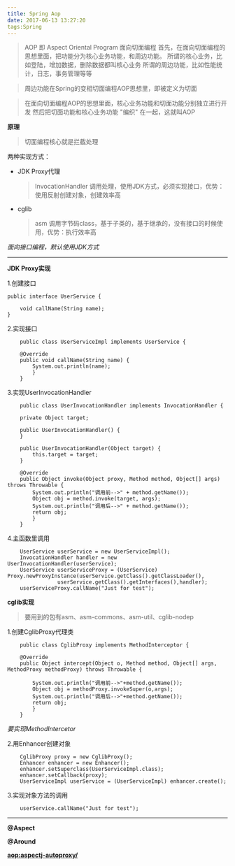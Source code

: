 ```yaml
---
title: Spring Aop
date: 2017-06-13 13:27:20
tags:Spring
---
```


>AOP 即 Aspect Oriental Program 面向切面编程 
首先，在面向切面编程的思想里面，把功能分为核心业务功能，和周边功能。 
所谓的核心业务，比如登陆，增加数据，删除数据都叫核心业务 
所谓的周边功能，比如性能统计，日志，事务管理等等 

>周边功能在Spring的变相切面编程AOP思想里，即被定义为切面 

>在面向切面编程AOP的思想里面，核心业务功能和切面功能分别独立进行开发 
然后把切面功能和核心业务功能 "编织" 在一起，这就叫AOP


**原理**

>切面编程核心就是拦截处理

两种实现方式：

- JDK Proxy代理

	>InvocationHandler 调用处理，使用JDK方式，必须实现接口，优势：使用反射创建对象，创建效率高

- cglib

	>asm 调用字节码class，基于子类的，基于继承的，没有接口的时候使用，优势：执行效率高
	
*面向接口编程，默认使用JDK方式*

<!--more-->

----------

**JDK Proxy实现**

1.创建接口

```
public interface UserService {

	void callName(String name);
}
```

2.实现接口

```
	public class UserServiceImpl implements UserService {

    @Override
	public void callName(String name) {
		System.out.println(name);
	    }
	}
```

3.实现UserInvocationHandler

```
	public class UserInvocationHandler implements InvocationHandler {

    private Object target;

    public UserInvocationHandler() {
    }

    public UserInvocationHandler(Object target) {
        this.target = target;
    }

    @Override
    public Object invoke(Object proxy, Method method, Object[] args) throws Throwable {
        System.out.println("调用前-->" + method.getName());
        Object obj = method.invoke(target, args);
        System.out.println("调用后-->" + method.getName());
        return obj;
    	}
	}
```

4.主函数里调用
	
```
	UserService userService = new UserServiceImpl();
    InvocationHandler handler = new UserInvocationHandler(userService);
    UserService userServiceProxy = (UserService) Proxy.newProxyInstance(userService.getClass().getClassLoader(),
                userService.getClass().getInterfaces(),handler);
    userServiceProxy.callName("Just for test");	
```

**cglib实现**

>要用到的包有asm、asm-commons、asm-util、cglib-nodep

1.创建CglibProxy代理类

```
	public class CglibProxy implements MethodInterceptor {
    
    @Override
    public Object intercept(Object o, Method method, Object[] args, MethodProxy methodProxy) throws Throwable {

        System.out.println("调用前-->"+method.getName());
        Object obj = methodProxy.invokeSuper(o,args);
        System.out.println("调用后-->"+method.getName());
        return obj;
    	}
	}
```
		
*要实现MethodIntercetor*

2.用Enhancer创建对象

```
	CglibProxy proxy = new CglibProxy();
	Enhancer enhancer = new Enhancer();
	enhancer.setSuperclass(UserServiceImpl.class);
	enhancer.setCallback(proxy);
	UserServiceImpl userService = (UserServiceImpl) enhancer.create();
```

3.实现对象方法的调用

```
	userService.callName("Just for test");
```

----------

**@Aspect**

**@Around**

**<aop:aspectj-autoproxy/>**